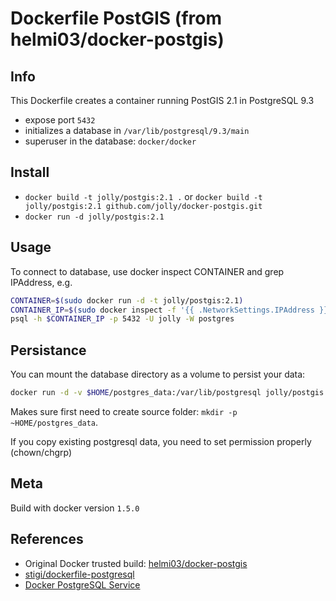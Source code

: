 # Dockerfile PostGIS (from helmi03/docker-postgis)

## Info

This Dockerfile creates a container running PostGIS 2.1 in PostgreSQL 9.3

- expose port `5432`
- initializes a database in `/var/lib/postgresql/9.3/main`
- superuser in the database: `docker/docker`


## Install

- `docker build -t jolly/postgis:2.1 .` or `docker build -t jolly/postgis:2.1 github.com/jolly/docker-postgis.git`
- `docker run -d jolly/postgis:2.1`


## Usage

To connect to database, use docker inspect CONTAINER and grep IPAddress, e.g.

```bash
CONTAINER=$(sudo docker run -d -t jolly/postgis:2.1)
CONTAINER_IP=$(sudo docker inspect -f '{{ .NetworkSettings.IPAddress }}' $CONTAINER)
psql -h $CONTAINER_IP -p 5432 -U jolly -W postgres
```


## Persistance

You can mount the database directory as a volume to persist your data:

```bash
docker run -d -v $HOME/postgres_data:/var/lib/postgresql jolly/postgis:2.1
```

Makes sure first need to create source folder: `mkdir -p ~HOME/postgres_data`.

If you copy existing postgresql data, you need to set permission properly (chown/chgrp)


## Meta

Build with docker version `1.5.0`


## References

- Original Docker trusted build: [helmi03/docker-postgis](https://registry.hub.docker.com/u/helmi03/docker-postgis/)
- [stigi/dockerfile-postgresql](https://github.com/stigi/dockerfile-postgresql)
- [Docker PostgreSQL Service](http://docs.docker.io/en/latest/examples/postgresql_service/)
